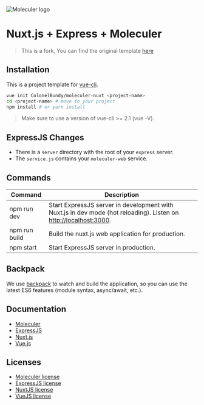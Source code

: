 ![Moleculer logo](https://raw.githubusercontent.com/ice-services/moleculer/HEAD/docs/assets/logo.png)

# Nuxt.js + Express + Moleculer
> This is a fork, You can find the original template [here](https://github.com/nuxt-community/express-template)

## Installation

This is a project template for [vue-cli](https://github.com/vuejs/vue-cli).

```bash
vue init ColonelBundy/moleculer-nuxt <project-name>
cd <project-name> # move to your project
npm install # or yarn install
```

> Make sure to use a version of vue-cli >= 2.1 (vue -V).

## ExpressJS Changes

- There is a  `server` directory with the root of your `express` server.
- The `service.js` contains your `moleculer-web` service.

## Commands

| Command | Description |
|---------|-------------|
| npm run dev | Start ExpressJS server in development with Nuxt.js in dev mode (hot reloading). Listen on [http://localhost:3000](http://localhost:3000). |
| npm run build | Build the nuxt.js web application for production. |
| npm start | Start ExpressJS server in production. |

## Backpack

We use [backpack](https://github.com/palmerhq/backpack) to watch and build the application, so you can use the latest ES6 features (module syntax, async/await, etc.).

## Documentation

- [Moleculer](http://moleculer.services/docs/)
- [ExpressJS](http://expressjs.com/en/guide/routing.html)
- [Nuxt.js](https://nuxtjs.org/guide/)
- [Vue.js](http://vuejs.org/guide/)

## Licenses
- [Moleculer license](https://github.com/ice-services/moleculer/blob/master/LICENSE)
- [ExpressJS license](https://github.com/expressjs/express/blob/master/LICENSE)
- [NuxtJS license](https://github.com/nuxt/nuxt.js/blob/master/LICENSE.md)
- [VueJS license](https://github.com/vuejs/vue/blob/master/LICENSE)
